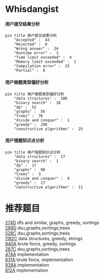 # Whisdangist

<!-- tabs:start -->



#### **用户提交结果分析**

```mermaid
pie title 用户提交结果分析
    "Accepted" :  43
    "Rejected" :  0
    "Wrong answer" :  24
    "Runtime error" :  3
    "Time limit exceeded" :  4
    "Memory limit exceeded" :  1
    "Compilation error" :  25
    "Partial" :  0
```

#### **用户做题类型偏好分析**

```mermaid
pie title 用户做题类型偏好分析
    "data structures" :  106
    "binary search" :  18
    "dp" :  52
    "graphs" :  56
    "trees" :  76
    "divide and conquer" :  1
    "greedy" :  298
    "constructive algorithms" :  25
```
#### **用户错题知识点分析**

```mermaid
pie title 用户错题知识点分析
    "data structures" :  17
    "binary search" :  1
    "dp" :  17
    "graphs" :  90
    "trees" :  3
    "divide and conquer" :  8
    "greedy" :  17
    "constructive algorithms" :  11
```



<!-- tabs:end -->
# 推荐题目
[274D](https://codeforces.com/contest/274/problem/D)		dfs and similar,
                        graphs,
                        greedy,
                        sortings		  
[289D](https://codeforces.com/contest/289/problem/D)		dsu,graphs,sortings,trees		  
[528C](https://codeforces.com/contest/528/problem/C)		dsu,graphs,sortings,trees		  
[1182C](https://codeforces.com/contest/1182/problem/C)		data structures,
                        greedy,
                        strings		  
[940A](https://codeforces.com/contest/940/problem/A)		brute force,
                        greedy,
                        sortings		  
[287C](https://codeforces.com/contest/287/problem/C)		dsu,graphs,sortings,trees		  
[474A](https://codeforces.com/contest/474/problem/A)		implementation		  
[631A](https://codeforces.com/contest/631/problem/A)		brute force,
                        implementation		  
[938A](https://codeforces.com/contest/938/problem/A)		implementation		  
[812A](https://codeforces.com/contest/812/problem/A)		implementation		  
